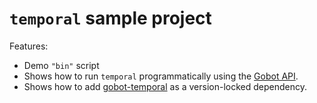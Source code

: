 # `temporal` sample project

Features:

- Demo `"bin"` script
- Shows how to run `temporal` programmatically using the [Gobot API](https://github.com/benallfree/gobot/tree/v1.0.0-alpha.33/docs/readme.md).
- Shows how to add [gobot-temporal](https://www.npmjs.com/package/gobot-temporal) as a version-locked dependency.
